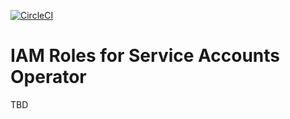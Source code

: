 [![CircleCI](https://circleci.com/gh/giantswarm/irsa-operator.svg?style=shield)](https://circleci.com/gh/giantswarm/irsa-operator)

# IAM Roles for Service Accounts Operator 

TBD
